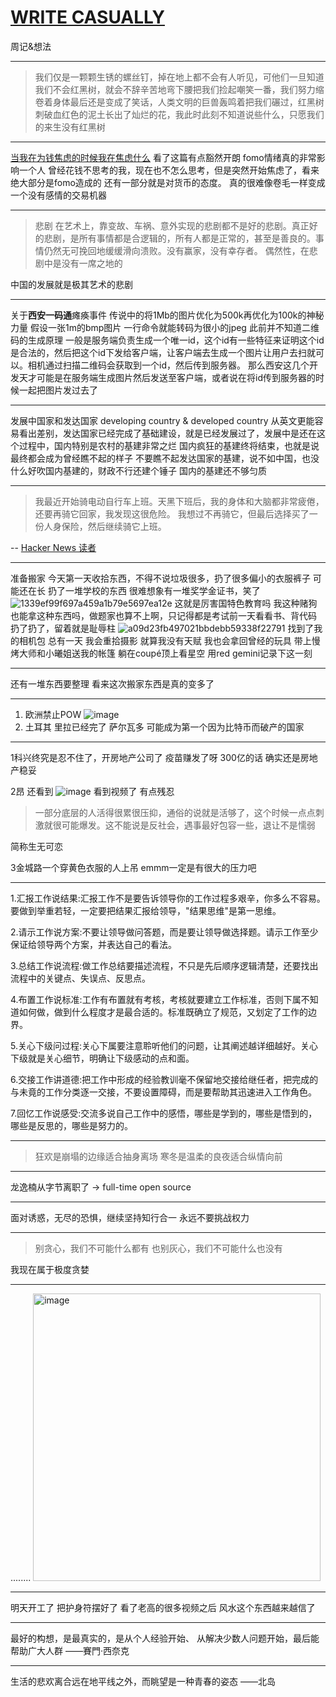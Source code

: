 # [WRITE CASUALLY](https://github.com/linziyang1106/2022/issues/3)

周记&想法

---

> 我们仅是一颗颗生锈的螺丝钉，掉在地上都不会有人听见，可他们一旦知道我们不会红黑树，就会不辞辛苦地弯下腰把我们捡起嘲笑一番，我们努力缩卷着身体最后还是变成了笑话，人类文明的巨兽轰鸣着把我们碾过，红黑树刺破血红色的泥土长出了灿烂的花，我此时此刻不知道说些什么，只愿我们的来生没有红黑树

---

[当我在为钱焦虑的时候我在焦虑什么](https://atlasoin.xyz/2021/10/17/anxiety-about-money/)
看了这篇有点豁然开朗
fomo情绪真的非常影响一个人
曾经花钱不思考的我，现在也不怎么思考，但是突然开始焦虑了，看来绝大部分是fomo造成的
还有一部分就是对货币的态度。
真的很难像卷毛一样变成一个没有感情的交易机器

---

> 悲剧 
在艺术上，靠变故、车祸、意外实现的悲剧都不是好的悲剧。真正好的悲剧，是所有事情都是合逻辑的，所有人都是正常的，甚至是善良的。事情仍然无可挽回地缓缓滑向溃败。没有赢家，没有幸存者。
偶然性，在悲剧中是没有一席之地的

中国的发展就是极其艺术的悲剧

---

关于**西安一码通**瘫痪事件
传说中的将1Mb的图片优化为500k再优化为100k的神秘力量
假设一张1m的bmp图片 一行命令就能转码为很小的jpeg
此前并不知道二维码的生成原理
一般是服务端负责生成一个唯一id，这个id有一些特征来证明这个id是合法的，然后把这个id下发给客户端，让客户端去生成一个图片让用户去扫就可以。相机通过扫描二维码会获取到一个id，然后传到服务器。
那么西安这几个开发天才可能是在服务端生成图片然后发送至客户端，或者说在将id传到服务器的时候一起把图片发过去了

---

发展中国家和发达国家
developing country & developed country
从英文更能容易看出差别，发达国家已经完成了基础建设，就是已经发展过了，发展中是还在这个过程中，国内特别是农村的基建非常之烂
国内疯狂的基建终将结束，也就是说
最终都会成为曾经瞧不起的样子
不要瞧不起发达国家的基建，说不如中国，也没什么好吹国内基建的，财政不行还建个锤子
国内的基建还不够匀质

---

> 我最近开始骑电动自行车上班。天黑下班后，我的身体和大脑都非常疲倦，还要再骑它回家，我发现这很危险。
我想过不再骑它，但最后选择买了一份人身保险，然后继续骑它上班。

-- [Hacker News 读者](https://news.ycombinator.com/item?id=29205322)

---

准备搬家
今天第一天收拾东西，不得不说垃圾很多，扔了很多偏小的衣服裤子
可能还在长
扔了一堆学校的东西
很难想象有一堆奖学金证书，笑了
![1339ef99f697a459a1b79e5697ea12e](https://user-images.githubusercontent.com/54968314/149787699-e803ddf3-ed09-4aa7-b258-50ef92ede989.jpg)
这就是厉害国特色教育吗
我这种赌狗也能拿这种东西吗，做题家也算不上啊，只记得都是考试前一天看看书、背代码
扔了扔了，留着就是耻辱柱
![a09d23fb497021bbdebb59338f22791](https://user-images.githubusercontent.com/54968314/149789768-8cb53fb5-0432-4d38-973b-496cbf7273ab.jpg)
找到了我的相机包
总有一天
我会重拾摄影
就算我没有天赋
我也会拿回曾经的玩具
带上慢烤大师和小曦姐送我的帐篷
躺在coupé顶上看星空
用red gemini记录下这一刻

---
还有一堆东西要整理
看来这次搬家东西是真的变多了

---

1. 欧洲禁止POW
![image](https://user-images.githubusercontent.com/54968314/150129683-07f28f44-afc5-4703-bdd2-b59f50349369.png)
2. 土耳其 里拉已经完了 
  萨尔瓦多 可能成为第一个因为比特币而破产的国家

---

1科兴终究是忍不住了，开房地产公司了
疫苗赚发了呀
300亿的话 确实还是房地产稳妥

2昂 还看到
![image](https://user-images.githubusercontent.com/54968314/150368668-4f67f2d0-35dc-4bf2-b1bb-a673f3646e53.png)
看到视频了 有点残忍
> 一部分底层的人活得很累很压抑，通俗的说就是活够了，这个时候一点点刺激就很可能爆发。这不能说是反社会，遇事最好包容一些，退让不是懦弱

简称生无可恋

3金城路一个穿黄色衣服的人上吊
emmm一定是有很大的压力吧

---

1.汇报工作说结果:汇报工作不是要告诉领导你的工作过程多艰辛，你多么不容易。要做到举重若轻，一定要把结果汇报给领导，"结果思维"是第一思维。

2.请示工作说方案:不要让领导做问答题，而是要让领导做选择题。请示工作至少保证给领导两个方案，并表达自己的看法。

3.总结工作说流程:做工作总结要描述流程，不只是先后顺序逻辑清楚，还要找出流程中的关键点、失误点、反思点。

4.布置工作说标准:工作有布置就有考核，考核就要建立工作标准，否则下属不知道如何做，做到什么程度才是最合适的。标准既确立了规范，又划定了工作的边界。

5.关心下级问过程:关心下属要注意聆听他们的问题，让其阐述越详细越好。关心下级就是关心细节，明确让下级感动的点和面。

6.交接工作讲道德:把工作中形成的经验教训毫不保留地交接给继任者，把完成的与未竟的工作分类逐一交接，不要设置障碍，而是要帮助其迅速进入工作角色。

7.回忆工作说感受:交流多说自己工作中的感悟，哪些是学到的，哪些是悟到的，哪些是反思的，哪些是努力的。

---

> 狂欢是崩塌的边缘适合抽身离场
寒冬是温柔的良夜适合纵情向前

---

龙逸楠从字节离职了
-> full-time open source

---

面对诱惑，无尽的恐惧，继续坚持知行合一
永远不要挑战权力

---

>  别贪心，我们不可能什么都有
也别灰心，我们不可能什么也没有

我现在属于极度贪婪

---

........
<img width="460" alt="image" src="https://user-images.githubusercontent.com/54968314/152735509-ef8fb643-b07a-48eb-b7a1-c31bf5cd1abc.png">


---

明天开工了
把护身符摆好了
看了老高的很多视频之后
风水这个东西越来越信了

---

最好的构想，是最真实的，是从个人经验开始、
从解决少数人问题开始，最后能帮助广大人群
——賽門‧西奈克

---

生活的悲欢离合远在地平线之外，而眺望是一种青春的姿态
——北岛